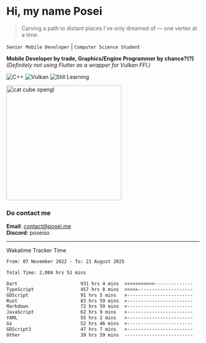 # Hi, my name Posei

> Carving a path to distant places I've only dreamed of — one vertex at a time.

`Senior Mobile Developer` | `Computer Science Student`  

**Mobile Developer by trade, Graphics/Engine Programmer by chance?(?)**  
_(Definitely not using Flutter as a wrapper for Vulkan FFI.)_

![C++](https://img.shields.io/badge/C++-00599C?style=flat&logo=c%2B%2B&logoColor=white)
![Vulkan](https://img.shields.io/badge/Vulkan-AC162C?style=flat&logo=vulkan&logoColor=white)
![Still Learning](https://img.shields.io/badge/Still%20Learning-FFCC00?style=flat&logoColor=white)

  <img src="https://github.com/user-attachments/assets/54c92bc8-af3e-4bf1-b442-e889f1c01633" width="300" alt="cat cube opengl" />

### Do contact me

**Email**: [contact@posei.me](mailto:contact@posei.me)  
**Discord**: poseiso

---

Wakatime Tracker Time

<!--START_SECTION:waka-->

```txt
From: 07 November 2022 - To: 21 August 2025

Total Time: 2,084 hrs 51 mins

Dart                       931 hrs 4 mins  >>>>>>>>>>>--------------   44.66 %
TypeScript                 457 hrs 8 mins  >>>>>--------------------   21.93 %
GDScript                   91 hrs 5 mins   >------------------------   04.37 %
Rust                       83 hrs 59 mins  >------------------------   04.03 %
Markdown                   72 hrs 59 mins  >------------------------   03.50 %
JavaScript                 62 hrs 9 mins   >------------------------   02.98 %
YAML                       55 hrs 2 mins   >------------------------   02.64 %
Go                         52 hrs 46 mins  >------------------------   02.53 %
GDScript3                  47 hrs 7 mins   >------------------------   02.26 %
Other                      39 hrs 59 mins  -------------------------   01.92 %
```

<!--END_SECTION:waka-->
